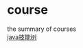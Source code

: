 # course
the summary of courses  
[java技能树](https://github.com/lujiamin/course/blob/master/notes/java%E5%90%8E%E7%AB%AF%E6%8A%80%E8%83%BD%E6%A0%91.md)
